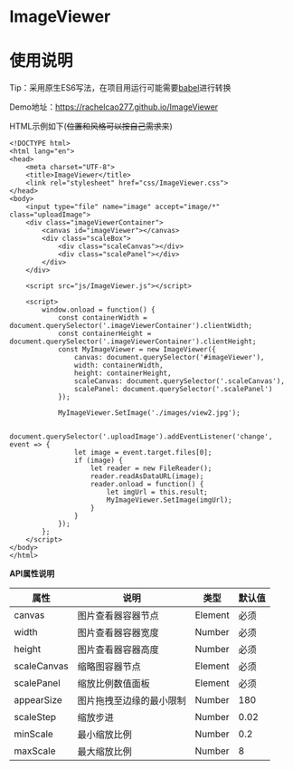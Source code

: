 # ImageViewer

# 使用说明
Tip：采用原生ES6写法，在项目用运行可能需要[babel](https://www.babeljs.cn/)进行转换

Demo地址：https://rachelcao277.github.io/ImageViewer

HTML示例如下(~~位置和风格可以按自己需求来~~)

```
<!DOCTYPE html>
<html lang="en">
<head>
    <meta charset="UTF-8">
    <title>ImageViewer</title>
    <link rel="stylesheet" href="css/ImageViewer.css">
</head>
<body>
    <input type="file" name="image" accept="image/*" class="uploadImage">
    <div class="imageViewerContainer">
        <canvas id="imageViewer"></canvas>
        <div class="scaleBox">
            <div class="scaleCanvas"></div>
            <div class="scalePanel"></div>
        </div>
    </div>

    <script src="js/ImageViewer.js"></script>

    <script>
        window.onload = function() {
            const containerWidth = document.querySelector('.imageViewerContainer').clientWidth;
            const containerHeight = document.querySelector('.imageViewerContainer').clientHeight;
            const MyImageViewer = new ImageViewer({
                canvas: document.querySelector('#imageViewer'),
                width: containerWidth,
                height: containerHeight,
                scaleCanvas: document.querySelector('.scaleCanvas'),
                scalePanel: document.querySelector('.scalePanel')
            });

            MyImageViewer.SetImage('./images/view2.jpg');

            document.querySelector('.uploadImage').addEventListener('change', event => {
                let image = event.target.files[0];
                if (image) {
                    let reader = new FileReader();
                    reader.readAsDataURL(image);
                    reader.onload = function() {
                        let imgUrl = this.result;
                        MyImageViewer.SetImage(imgUrl);
                    }
                }
            });
        };
    </script>
</body>
</html>
```

**API属性说明**

属性 | 说明 | 类型 | 默认值
---|---|---|---
canvas | 图片查看器容器节点 | Element | 必须
width | 图片查看器容器宽度 | Number | 必须
height | 图片查看器容器高度 | Number | 必须
scaleCanvas | 缩略图容器节点 | Element | 必须
scalePanel | 缩放比例数值面板 | Element | 必须
appearSize | 图片拖拽至边缘的最小限制 | Number | 180
scaleStep | 缩放步进 | Number | 0.02
minScale | 最小缩放比例 | Number | 0.2
maxScale | 最大缩放比例 | Number | 8

